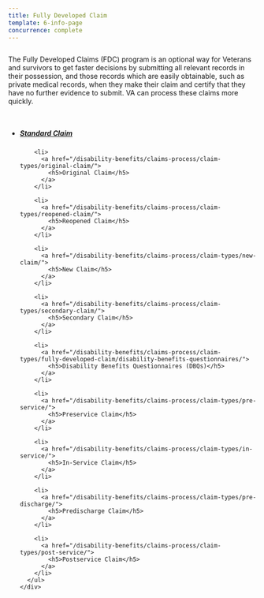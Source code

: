 ```yaml
---
title: Fully Developed Claim
template: 6-info-page
concurrence: complete
---
```


<div class="section one" markdown="0">
<div class="primary" markdown="0">
<div class="row" markdown="0">
<div class="small-12 columns" markdown="1">

The Fully Developed Claims (FDC) program is an optional way for Veterans and survivors to get faster decisions by submitting all relevant records in their possession, and those records which are easily obtainable, such as private medical records, when they make their claim and certify that they have no further evidence to submit. VA can process these claims more quickly.

</div>
</div>
</div>
</div>

<div class="navigation" markdown="0">
  <div class="row" markdown="0">
    <div class="small-12 columns" markdown="0">
      <ul class="small-block-grid-1 medium-block-grid-3 cards small">
      <li>
        <a href="/disability-benefits/claims-process/claim-types/standard-claim/">
          <h5>Standard Claim</h5>
        </a>
      </li>

        <li>
          <a href="/disability-benefits/claims-process/claim-types/original-claim/">
            <h5>Original Claim</h5>
          </a>
        </li>

        <li>
          <a href="/disability-benefits/claims-process/claim-types/reopened-claim/">
            <h5>Reopened Claim</h5>
          </a>
        </li>

        <li>
          <a href="/disability-benefits/claims-process/claim-types/new-claim/">
            <h5>New Claim</h5>
          </a>
        </li>

        <li>
          <a href="/disability-benefits/claims-process/claim-types/secondary-claim/">
            <h5>Secondary Claim</h5>
          </a>
        </li>

        <li>
          <a href="/disability-benefits/claims-process/claim-types/fully-developed-claim/disability-benefits-questionnaires/">
            <h5>Disability Benefits Questionnaires (DBQs)</h5>
          </a>
        </li>

        <li>
          <a href="/disability-benefits/claims-process/claim-types/pre-service/">
            <h5>Preservice Claim</h5>
          </a>
        </li>

        <li>
          <a href="/disability-benefits/claims-process/claim-types/in-service/">
            <h5>In-Service Claim</h5>
          </a>
        </li>

        <li>
          <a href="/disability-benefits/claims-process/claim-types/pre-discharge/">
            <h5>Predischarge Claim</h5>
          </a>
        </li>

        <li>
          <a href="/disability-benefits/claims-process/claim-types/post-service/">
            <h5>Postservice Claim</h5>
          </a>
        </li>
      </ul>
    </div>
  </div>
</div>

